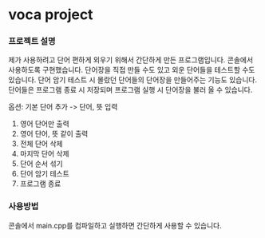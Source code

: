 # voca project

### 프로젝트 설명
제가 사용하려고 단어 편하게 외우기 위해서 간단하게 만든 프로그램입니다.
콘솔에서 사용하도록 구현했습니다.
단어장을 직접 만들 수도 있고 외운 단어들을 테스트할 수도 있습니다.
단어 암기 테스트 시 몰랐던 단어들의 단어장을 만들어주는 기능도 있습니다.
단어들은 프로그램 종료 시 저장되며 프로그램 실행 시 단어장을 불러 올 수 있습니다.

옵션:
기본  단어 추가 -> 단어, 뜻 입력
1. 영어 단어만 출력
2. 영어 단어, 뜻 같이 출력
3. 전체 단어 삭제
4. 마지막 단어 삭제
5. 단어 순서 섞기
6. 단어 암기 테스트
7. 프로그램 종료

### 사용방법
콘솔에서 main.cpp를 컴파일하고 실행하면 간단하게 사용할 수 있습니다.

